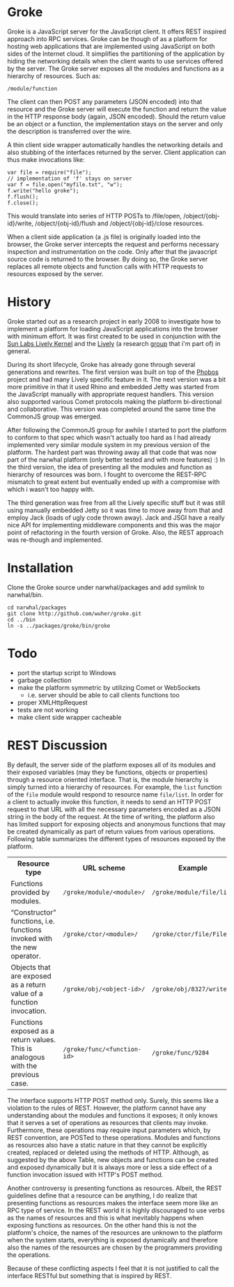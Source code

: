 Groke
=====

Groke is a JavaScript server for the JavaScript client. It offers REST
inspired approach into RPC services. Groke can be though of as a
platform for hosting web applications that are implemented using
JavaScript on both sides of the Internet cloud. It simplifies the
partitioning of the application by hiding the networking details when
the client wants to use services offered by the server. The Groke
server exposes all the modules and functions as a hierarchy of
resources. Such as:

    /module/function

The client can then POST any parameters (JSON encoded) into that
resource and the Groke server will execute the function and return the
value in the HTTP response body (again, JSON encoded). Should the
return value be an object or a function, the implementation stays on
the server and only the description is transferred over the wire.

A thin client side wrapper automatically handles the networking
details and also stubbing of the interfaces returned by the
server. Client application can thus make invocations like:

    var file = require("file");
    // implementation of 'f' stays on server
    var f = file.open("myfile.txt", "w");
    f.write("hello groke");
    f.flush();
    f.close();

This would translate into series of HTTP POSTs to /file/open,
/object/{obj-id}/write, /object/{obj-id}/flush and
/object/{obj-id}/close resources.

When a client side application (a .js file) is originally loaded into
the browser, the Groke server intercepts the request and performs
necessary inspection and instrumentation on the code. Only after that
the javascript source code is returned to the browser. By doing so,
the Groke server replaces all remote objects and function calls with
HTTP requests to resources exposed by the server.



History
=======

Groke started out as a research project in early 2008 to investigate
how to implement a platform for loading JavaScript applications into
the browser with minimum effort. It was first created to be used in
conjunction with the [Sun Labs Lively Kernel][1] and the [Lively][2]
(a research [group][3] that i'm part of) in general.

During its short lifecycle, Groke has already gone through several
generations and rewrites. The first version was built on top of the
[Phobos][4] project and had many Lively specific feature in it. The
next version was a bit more primitive in that it used Rhino and
embedded Jetty was started from the JavaScript manually with
appropriate request handlers. This version also supported various
Comet protocols making the platform bi-directional and collaborative.
This version was completed around the same time the CommonJS group was
emerged.

After following the CommonJS group for awhile I started to port the
platform to conform to that spec which wasn't actually too hard as I
had already implemented very similar module system in my previous
version of the platform. The hardest part was throwing away all that
code that was now part of the narwhal platform (only better tested and
with more features) :) In the third version, the idea of presenting
all the modules and function as hierarchy of resources was born. I
fought to overcome the REST-RPC mismatch to great extent but
eventually ended up with a compromise with which i wasn't too happy
with.

The third generation was free from all the Lively specific stuff but
it was still using manually embedded Jetty so it was time to move away
from that and employ Jack (loads of ugly code thrown away). Jack and
JSGI have a really nice API for implementing middleware components and
this was the major point of refactoring in the fourth version of
Groke. Also, the REST approach was re-though and implemented.



Installation
============

Clone the Groke source under narwhal/packages and add symlink to
narwhal/bin.

    cd narwhal/packages
    git clone http://github.com/wuher/groke.git
    cd ../bin
    ln -s ../packages/groke/bin/groke



Todo
====

- port the startup script to Windows
- garbage collection
- make the platform symmetric by utilizing Comet or WebSockets
    - i.e. server should be able to call clients functions too
- proper XMLHttpRequest
- tests are not working
- make client side wrapper cacheable



REST Discussion
===============

By default, the server side of the platform exposes all of its modules
and their exposed variables (may they be functions, objects or
properties) through a resource oriented interface. That is, the module
hierarchy is simply turned into a hierarchy of resources. For example,
the `list` function of the `file` module would respond
to resource name `file/list`. In order for a client to
actually invoke this function, it needs to send an HTTP POST request
to that URL with all the necessary parameters encoded as a JSON string
in the body of the request. At the time of writing, the platform also
has limited support for exposing objects and anonymous functions that
may be created dynamically as part of return values from various
operations. Following table summarizes the different types of
resources exposed by the platform.


<table width="80%">
  <tr>
    <th>
      Resource type
    </th>
    <th>
      URL scheme
    </th>
    <th>
      Example
    </th>
  </tr>
  <tr>
    <td>
       Functions provided by modules.
    </td>
    <td>
       <code>/groke/module/&lt;module&gt;/<function></code>
    </td>
    <td>
       <code>/groke/module/file/list</code>
    </td>
  </tr>
  <tr>
    <td>
      “Constructor” functions, i.e. functions invoked with the new operator.
    </td>
    <td>
      <code>/groke/ctor/&lt;module&gt;/<function></code>
    </td>
    <td>
      <code>/groke/ctor/file/File</code>
    </td>
  </tr>
  <tr>
    <td>
      Objects that are exposed as a return value of a function invocation.
    </td>
    <td>
      <code>/groke/obj/&lt;object-id&gt;/<property></code>
    </td>
    <td>
      <code>/groke/obj/8327/write</code>
    </td>
  </tr>
  <tr>
    <td>
      Functions exposed as a return values. 
      This is analogous with the previous case.
    </td>
    <td>
      <code>/groke/func/&lt;function-id&gt;</code>
    </td>
    <td>
      <code>/groke/func/9284</code>
    </td>
  </tr>
</table>



The interface supports HTTP POST method only. Surely, this seems like
a violation to the rules of REST. However, the platform cannot have
any understanding about the modules and functions it exposes; it only
knows that it serves a set of operations as resources that clients may
invoke. Furthermore, these operations may require input parameters
which, by REST convention, are POSTed to these operations. Modules and
functions as resources also have a static nature in that they cannot
be explicitly created, replaced or deleted using the methods of
HTTP. Although, as suggested by the above Table, new objects and
functions can be created and exposed dynamically but it is always more
or less a side effect of a function invocation issued with HTTP's POST
method.

Another controversy is presenting functions as resources. Albeit, the
REST guidelines define that a resource can be anything, I do realize
that presenting functions as resources makes the interface seem more
like an RPC type of service. In the REST world it is highly
discouraged to use verbs as the names of resources and this is what
inevitably happens when exposing functions as resources. On the other
hand this is not the platform's choice, the names of the resources are
unknown to the platform when the system starts, everything is exposed
dynamically and therefore also the names of the resources are chosen
by the programmers providing the operations.

Because of these conflicting aspects I feel that it is not justified
to call the interface RESTful but something that is inspired by REST.



[1]:http://labs.oracle.com/projects/lively/
[2]:http://lively.cs.tut.fi/
[3]:http://lively.cs.tut.fi/people.html
[4]:https://phobos.dev.java.net/
